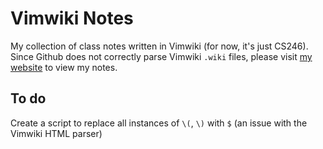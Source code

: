 # Vimwiki Notes

My collection of class notes written in Vimwiki (for now, it's just CS246). Since Github does not correctly parse Vimwiki `.wiki` files, please visit [my website](http://taaha.xyz) to view my notes.

## To do
Create a script to replace all instances of `\(`, `\)` with `$` (an issue with the Vimwiki HTML parser)
